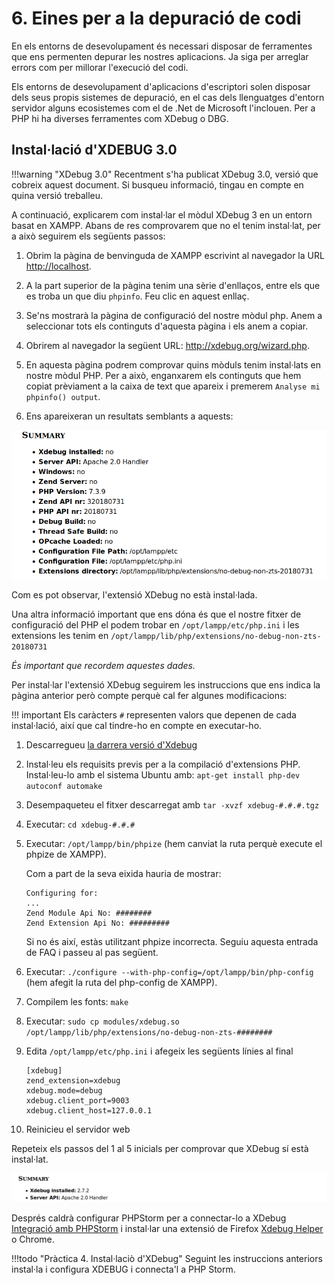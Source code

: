 # 6. Eines per a la depuració de codi

En els entorns de desevolupament és necessari disposar de ferramentes que ens
permenten depurar les nostres aplicacions. Ja siga per arreglar errors com per 
millorar l'execució del codi.

Els entorns de desevolupament d'aplicacions d'escriptori solen disposar dels seus 
propis sistemes de depuració, en el cas dels llenguatges d'entorn servidor alguns ecosistemes
  com el de .Net de Microsoft l'inclouen. Per a PHP hi ha diverses ferramentes com  XDebug o DBG.
    
## Instal·lació d'XDEBUG 3.0

!!!warning "XDebug 3.0"
    Recentment s'ha publicat XDebug 3.0, versió que cobreix aquest document. Si busqueu informació, tingau en compte en quina versió treballeu.
 

A continuació, explicarem com instal·lar el mòdul XDebug 3 en un entorn basat en XAMPP. Abans de res comprovarem que no el tenim
instal·lat, per a això seguirem els següents passos:

1. Obrim la pàgina de benvinguda de XAMPP escrivint al navegador la URL
[http://localhost](http://localhost).

2. A la part superior de la pàgina tenim una sèrie d'enllaços, entre
els que es troba un que diu `phpinfo`. Feu clic en aquest enllaç.

3. Se'ns mostrarà la pàgina de configuració del nostre mòdul php. Anem
a seleccionar tots els continguts d'aquesta pàgina i els anem a copiar.

4. Obrirem al navegador la següent URL: <http://xdebug.org/wizard.php>.

5. En aquesta pàgina podrem comprovar quins mòduls tenim instal·lats en
nostre mòdul PHP. Per a això, enganxarem els continguts que hem copiat
prèviament a la caixa de text que apareix i premerem `Analyse
mi phpinfo() output`.

6. Ens apareixeran un resultats semblants a aquests:

![XDebug](assets/Screenshot_2019-09-14_Xdebug_Support__Tailored_Installation_Instructions.png)

Com es pot observar, l'extensió XDebug no està instal·lada. 

Una altra informació important que ens dóna és que el nostre fitxer de
configuració del PHP el podem trobar en `/opt/lampp/etc/php.ini` i les
extensions les tenim en
`/opt/lampp/lib/php/extensions/no-debug-non-zts-20180731`

*És important que recordem aquestes dades.*

Per instal·lar l'extensió XDebug seguirem les instruccions que ens
indica la pàgina anterior però compte perquè cal fer algunes
modificacions:

!!! important
    Els caràcters `#` representen valors que depenen de cada instal·lació, així que cal tindre-ho en compte en executar-ho.

1.  Descarregueu [la darrera versió d'Xdebug](https://xdebug.org/download)
2.  Instal·leu els requisits previs per a la compilació d'extensions
    PHP.\
    Instal·leu-lo amb el sistema Ubuntu amb:
    `apt-get install php-dev autoconf automake`
3.  Desempaqueteu el fitxer descarregat amb `tar -xvzf xdebug-#.#.#.tgz`
4.  Executar: `cd xdebug-#.#.#`
5.  Executar: `/opt/lampp/bin/phpize` (hem canviat la ruta perquè
    execute el phpize de XAMPP).

    Com a part de la seva eixida hauria de mostrar:

        Configuring for:
        ...
        Zend Module Api No: ########
        Zend Extension Api No: #########

    Si no és així, estàs utilitzant phpize incorrecta. Seguiu aquesta
    entrada de FAQ i passeu al pas següent.

6.  Executar: `./configure --with-php-config=/opt/lampp/bin/php-config`
    (hem afegit la ruta del php-config de XAMPP).
7.  Compilem les fonts: `make`
8.  Executar:
    `sudo cp modules/xdebug.so /opt/lampp/lib/php/extensions/no-debug-non-zts-########`
9.  Edita `/opt/lampp/etc/php.ini` i afegeix les següents línies al
    final

        [xdebug]
        zend_extension=xdebug
        xdebug.mode=debug
        xdebug.client_port=9003
        xdebug.client_host=127.0.0.1

10. Reinicieu el servidor web

Repeteix els passos del 1 al 5 inicials per comprovar que XDebug sí està
instal·lat.

![](assets/Screenshot_2019-09-14_Xdebug_Support__Tailored_Installation_Instructions(1).png)

Després caldrà configurar PHPStorm per a connectar-lo a XDebug [Integració amb PHPStorm](https://www.jetbrains.com/help/phpstorm/configuring-xdebug.html#integrationWithProduct) i instal·lar una extensió de Firefox [Xdebug Helper](https://addons.mozilla.org/ca/firefox/addon/xdebug-helper-for-firefox/?src=search) o Chrome.

!!!todo  "Pràctica 4. Instal·laciò d'XDebug"
    Seguint les instruccions anteriors instal·la i configura XDEBUG i connecta'l a PHP Storm.  
